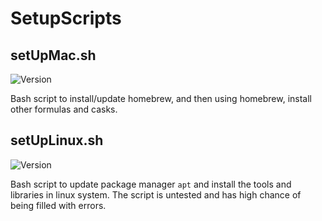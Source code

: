 # SetupScripts

## setUpMac.sh

![Version](https://img.shields.io/badge/Version-1.0.0-green.svg)

Bash script to install/update homebrew, and then using homebrew, install other formulas and casks.

## setUpLinux.sh

![Version](https://img.shields.io/badge/version-0.0.1-red.svg)

Bash script to update package manager `apt` and install the tools and libraries in linux system.
The script is untested and has high chance of being filled with errors.